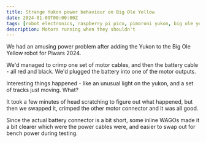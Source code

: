```yaml
---
title: Strange Yukon power behaviour on Big Ole Yellow
date: 2024-01-09T00:00:00Z
tags: [robot electronics, raspberry pi pico, pimoroni yukon, big ole yellow, piwars 2024]
description: Motors running when they shouldn't
---
```

We had an amusing power problem after adding the Yukon to the Big Ole Yellow robot for Piwars 2024.

We'd managed to crimp one set of motor cables, and then the battery cable - all red and black.
We'd plugged the battery into one of the motor outputs.

Interesting things happened - like an unusual light on the yukon, and a set of tracks just moving. What?

It took a few minutes of head scratching to figure out what happened, but then we swapped it, crimped the other motor connector and it was all good.

Since the actual battery connector is a bit short, some inline WAGOs made it a bit clearer which were the power cables were, and easier to swap out for bench power during testing.
